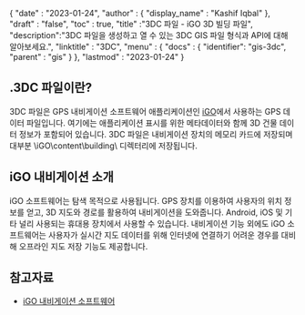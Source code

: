 {
  "date" : "2023-01-24",
  "author" : {
    "display_name" : "Kashif Iqbal"
},
  "draft" : "false",
  "toc" : true,
  "title" :"3DC 파일 - iGO 3D 빌딩 파일",
  "description":"3DC 파일을 생성하고 열 수 있는 3DC GIS 파일 형식과 API에 대해 알아보세요.",
  "linktitle" : "3DC",
  "menu" : {
    "docs" : {
      "identifier": "gis-3dc",
      "parent" : "gis"
}
},
  "lastmod" : "2023-01-24"
}

## .3DC 파일이란?

3DC 파일은 GPS 내비게이션 소프트웨어 애플리케이션인 [iGO](https://en.wikipedia.org/wiki/IGO_(software))에서 사용하는 GPS 데이터 파일입니다. 여기에는 애플리케이션 표시를 위한 메타데이터와 함께 3D 건물 데이터 정보가 포함되어 있습니다. 3DC 파일은 내비게이션 장치의 메모리 카드에 저장되며 대부분 \​iGO\​content\​building\​ 디렉터리에 저장됩니다.

## iGO 내비게이션 소개

iGO 소프트웨어는 탐색 목적으로 사용됩니다. GPS 장치를 이용하여 사용자의 위치 정보를 얻고, 3D 지도와 경로를 활용하여 내비게이션을 도와줍니다. Android, iOS 및 기타 널리 사용되는 휴대용 장치에서 사용할 수 있습니다. 내비게이션 기능 외에도 iGO 소프트웨어는 사용자가 실시간 지도 데이터를 위해 인터넷에 연결하기 어려운 경우를 대비해 오프라인 지도 저장 기능도 제공합니다.

## 참고자료

* [iGO 내비게이션 소프트웨어](https://en.wikipedia.org/wiki/IGO_(software))

